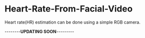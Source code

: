 # Heart-Rate-From-Facial-Video

Heart rate(HR) estimation can be done using a simple RGB camera.

--------****UPDATING SOON****---------
